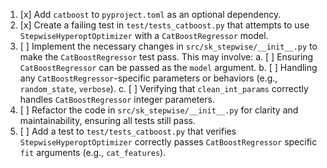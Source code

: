 1. [x] Add `catboost` to `pyproject.toml` as an optional dependency.
2. [x] Create a failing test in `test/tests_catboost.py` that attempts to use `StepwiseHyperoptOptimizer` with a `CatBoostRegressor` model.
3. [ ] Implement the necessary changes in `src/sk_stepwise/__init__.py` to make the `CatBoostRegressor` test pass. This may involve:
    a. [ ] Ensuring `CatBoostRegressor` can be passed as the `model` argument.
    b. [ ] Handling any `CatBoostRegressor`-specific parameters or behaviors (e.g., `random_state`, `verbose`).
    c. [ ] Verifying that `clean_int_params` correctly handles `CatBoostRegressor` integer parameters.
4. [ ] Refactor the code in `src/sk_stepwise/__init__.py` for clarity and maintainability, ensuring all tests still pass.
5. [ ] Add a test to `test/tests_catboost.py` that verifies `StepwiseHyperoptOptimizer` correctly passes `CatBoostRegressor` specific `fit` arguments (e.g., `cat_features`).
